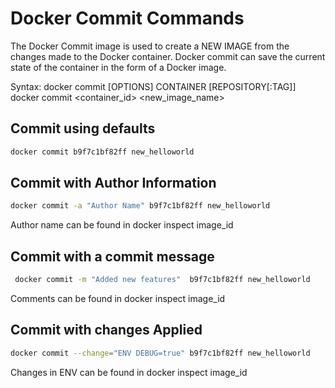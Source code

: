 # Docker Commit Commands

The Docker Commit image is used to create a NEW IMAGE from the changes made to the Docker container. 
Docker commit can save the current state of the container in the form of a Docker image.

Syntax:
docker commit [OPTIONS] CONTAINER [REPOSITORY[:TAG]]
 docker commit <container_id> <new_image_name>

## Commit using defaults
```bash
docker commit b9f7c1bf82ff new_helloworld
```

## Commit with Author Information
```bash
docker commit -a "Author Name" b9f7c1bf82ff new_helloworld
```
Author name can be found in docker inspect image_id

## Commit with a commit message
```bash
 docker commit -m "Added new features"  b9f7c1bf82ff new_helloworld
```
Comments can be found in docker inspect image_id

## Commit with changes Applied
```bash
docker commit --change="ENV DEBUG=true" b9f7c1bf82ff new_helloworld
```
Changes in ENV can be found in docker inspect image_id





